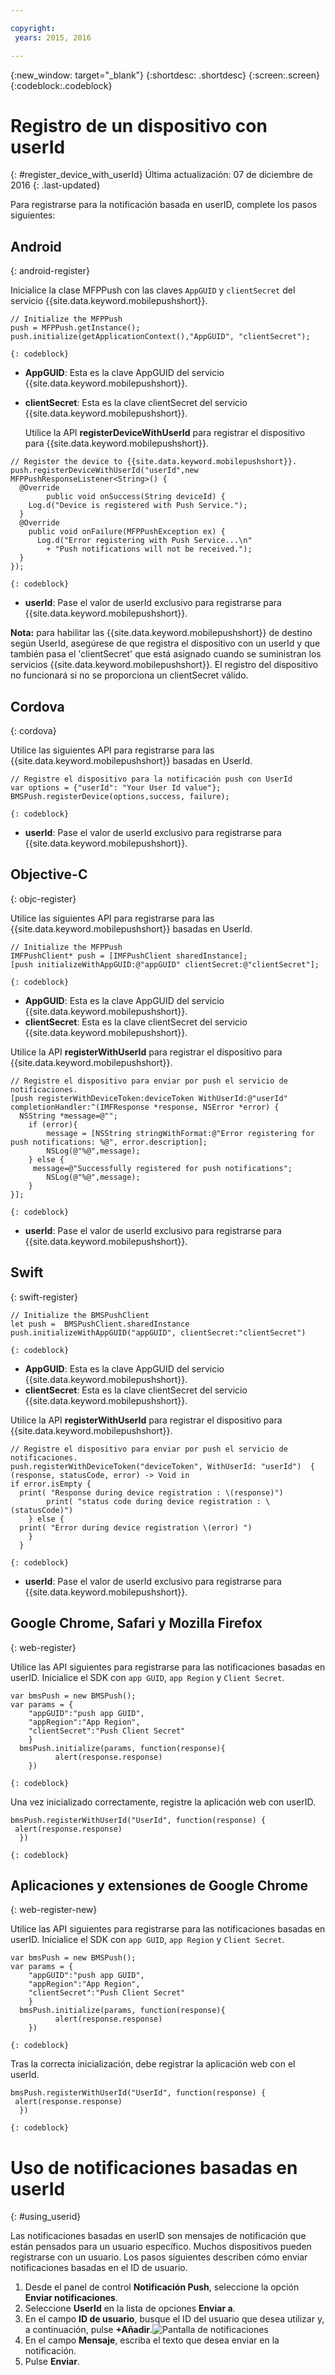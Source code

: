 ```yaml
---

copyright:
 years: 2015, 2016

---
```


{:new_window: target="_blank"}
{:shortdesc: .shortdesc}
{:screen:.screen}
{:codeblock:.codeblock}

# Registro de un dispositivo con userId
{: #register_device_with_userId}
Última actualización: 07 de diciembre de 2016
{: .last-updated}

Para registrarse para la notificación basada en userID, complete los pasos siguientes:

## Android
{: android-register}

Inicialice la clase MFPPush con las claves `AppGUID` y `clientSecret` del servicio {{site.data.keyword.mobilepushshort}}.
```
// Initialize the MFPPush
push = MFPPush.getInstance();
push.initialize(getApplicationContext(),"AppGUID", "clientSecret");
```
	{: codeblock}


- **AppGUID**: Esta es la clave AppGUID del servicio {{site.data.keyword.mobilepushshort}}.
- **clientSecret**: Esta es la clave clientSecret del servicio {{site.data.keyword.mobilepushshort}}.

  Utilice la API **registerDeviceWithUserId** para registrar el dispositivo para {{site.data.keyword.mobilepushshort}}.
```
// Register the device to {{site.data.keyword.mobilepushshort}}.
push.registerDeviceWithUserId("userId",new MFPPushResponseListener<String>() {
  @Override
	    public void onSuccess(String deviceId) {
    Log.d("Device is registered with Push Service.");
  }
  @Override
    public void onFailure(MFPPushException ex) {
      Log.d("Error registering with Push Service...\n"
        + "Push notifications will not be received.");
  }
});
```
	{: codeblock}


- **userId**: Pase el valor de userId exclusivo para registrarse para {{site.data.keyword.mobilepushshort}}.

**Nota:** para habilitar las {{site.data.keyword.mobilepushshort}} de destino según UserId, asegúrese de que registra el dispositivo con un userId y que también pasa el 'clientSecret' que está asignado cuando se suministran los servicios {{site.data.keyword.mobilepushshort}}. El registro del dispositivo no funcionará si no se proporciona un clientSecret válido.

## Cordova
{: cordova}

Utilice las siguientes API para registrarse para las {{site.data.keyword.mobilepushshort}} basadas en UserId.

```
// Registre el dispositivo para la notificación push con UserId
var options = {"userId": "Your User Id value"};
BMSPush.registerDevice(options,success, failure);
```
	{: codeblock}


- **userId**: Pase el valor de userId exclusivo para registrarse para {{site.data.keyword.mobilepushshort}}.


## Objective-C
{: objc-register}

Utilice las siguientes API para registrarse para las {{site.data.keyword.mobilepushshort}} basadas en UserId.
```
// Initialize the MFPPush
IMFPushClient* push = [IMFPushClient sharedInstance];
[push initializeWithAppGUID:@"appGUID" clientSecret:@"clientSecret"];
```
	{: codeblock}


- **AppGUID**: Esta es la clave AppGUID del servicio {{site.data.keyword.mobilepushshort}}.
- **clientSecret**: Esta es la clave clientSecret del servicio {{site.data.keyword.mobilepushshort}}.

Utilice la API **registerWithUserId** para registrar el dispositivo para {{site.data.keyword.mobilepushshort}}.
```
// Registre el dispositivo para enviar por push el servicio de notificaciones.
[push registerWithDeviceToken:deviceToken WithUserId:@"userId" completionHandler:^(IMFResponse *response, NSError *error) {
  NSString *message=@"";
	if (error){
        message = [NSString stringWithFormat:@"Error registering for push notifications: %@", error.description];
        NSLog(@"%@",message);
    } else {
     message=@"Successfully registered for push notifications";
        NSLog(@"%@",message);
    }
}];
```
	{: codeblock}


- **userId**: Pase el valor de userId exclusivo para registrarse para {{site.data.keyword.mobilepushshort}}.

## Swift
{: swift-register}

```
// Initialize the BMSPushClient
let push =  BMSPushClient.sharedInstance
push.initializeWithAppGUID("appGUID", clientSecret:"clientSecret")
```
	{: codeblock}


- **AppGUID**: Esta es la clave AppGUID del servicio {{site.data.keyword.mobilepushshort}}.
- **clientSecret**: Esta es la clave clientSecret del servicio {{site.data.keyword.mobilepushshort}}.

Utilice la API **registerWithUserId** para registrar el dispositivo para {{site.data.keyword.mobilepushshort}}.

```
// Registre el dispositivo para enviar por push el servicio de notificaciones.
push.registerWithDeviceToken("deviceToken", WithUserId: "userId")  { (response, statusCode, error) -> Void in
if error.isEmpty {
  print( "Response during device registration : \(response)")
        print( "status code during device registration : \(statusCode)")
    } else {
  print( "Error during device registration \(error) ")
    }
  }
```
	{: codeblock}

- **userId**: Pase el valor de userId exclusivo para registrarse para {{site.data.keyword.mobilepushshort}}.

## Google Chrome, Safari y Mozilla Firefox
{: web-register}

Utilice las API siguientes para registrarse para las notificaciones basadas en userID. Inicialice el SDK con `app GUID`, `app Region` y `Client Secret`.

```
var bmsPush = new BMSPush();
var params = {
    "appGUID":"push app GUID",
    "appRegion":"App Region",
    "clientSecret":"Push Client Secret" 
    }
  bmsPush.initialize(params, function(response){
          alert(response.response)
    })
```
	{: codeblock}
  
Una vez inicializado correctamente, registre la aplicación web con userID.

```
bmsPush.registerWithUserId("UserId", function(response) {
 alert(response.response)
  })
```
	{: codeblock}

## Aplicaciones y extensiones de Google Chrome
{: web-register-new}

Utilice las API siguientes para registrarse para las notificaciones basadas en userID. Inicialice el SDK con `app GUID`, `app Region` y `Client Secret`.

```
var bmsPush = new BMSPush();
var params = {
    "appGUID":"push app GUID",
    "appRegion":"App Region",
    "clientSecret":"Push Client Secret" 
    }
  bmsPush.initialize(params, function(response){
          alert(response.response)
    })
```
	{: codeblock}
  
Tras la correcta inicialización, debe registrar la aplicación web con el userId.

```
bmsPush.registerWithUserId("UserId", function(response) {
 alert(response.response)
  })
```
	{: codeblock}

# Uso de notificaciones basadas en userId
{: #using_userid}

Las notificaciones basadas en userID son mensajes de notificación que están pensados para un usuario específico. Muchos dispositivos pueden registrarse con un usuario. Los pasos siguientes describen cómo enviar notificaciones basadas en el ID de usuario.

1. Desde el panel de control **Notificación Push**, seleccione la opción **Enviar notificaciones**.
1. Seleccione **UserId** en la lista de opciones **Enviar a**.
1. En el campo **ID de usuario**, busque el ID del usuario que desea utilizar y, a continuación, pulse **+Añadir**.![Pantalla de notificaciones](images/user_notification.jpg)
1. En el campo **Mensaje**, escriba el texto que desea enviar en la notificación.
1. Pulse **Enviar**.
